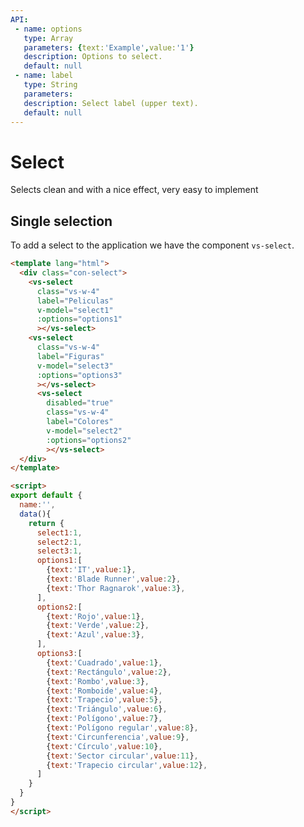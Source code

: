 ```yaml
---
API:
 - name: options
   type: Array
   parameters: {text:'Example',value:'1'}
   description: Options to select.
   default: null
 - name: label
   type: String
   parameters:
   description: Select label (upper text).
   default: null
---
```


# Select

<box header>

Selects clean and with a nice effect, very easy to implement

</box>

<box>

## Single selection

To add a select to the application we have the component `vs-select`.

<vuecode md>
<div slot="demo">

 <Demos-Select/>

</div>

<div slot="code">

```html
<template lang="html">
  <div class="con-select">
    <vs-select
      class="vs-w-4"
      label="Peliculas"
      v-model="select1"
      :options="options1"
      ></vs-select>
    <vs-select
      class="vs-w-4"
      label="Figuras"
      v-model="select3"
      :options="options3"
      ></vs-select>
      <vs-select
        disabled="true"
        class="vs-w-4"
        label="Colores"
        v-model="select2"
        :options="options2"
        ></vs-select>
  </div>
</template>

<script>
export default {
  name:'',
  data(){
    return {
      select1:1,
      select2:1,
      select3:1,
      options1:[
        {text:'IT',value:1},
        {text:'Blade Runner',value:2},
        {text:'Thor Ragnarok',value:3},
      ],
      options2:[
        {text:'Rojo',value:1},
        {text:'Verde',value:2},
        {text:'Azul',value:3},
      ],
      options3:[
        {text:'Cuadrado',value:1},
        {text:'Rectángulo',value:2},
        {text:'Rombo',value:3},
        {text:'Romboide',value:4},
        {text:'Trapecio',value:5},
        {text:'Triángulo',value:6},
        {text:'Polígono',value:7},
        {text:'Polígono regular',value:8},
        {text:'Circunferencia',value:9},
        {text:'Círculo',value:10},
        {text:'Sector circular',value:11},
        {text:'Trapecio circular',value:12},
      ]
    }
  }
}
</script>
```

</div>
</vuecode>
</box>
